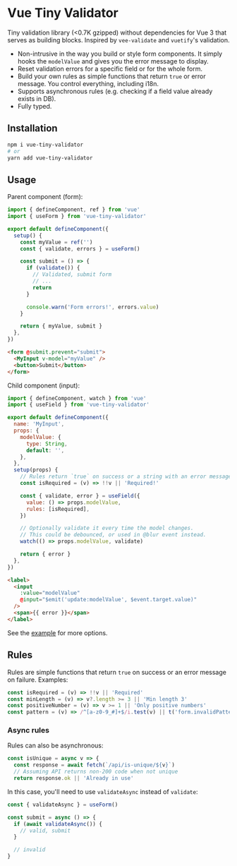 # Vue Tiny Validator

Tiny validation library (<0.7K gzipped) without dependencies for Vue 3 that serves as building blocks. Inspired by `vee-validate` and `vuetify`'s validation.

- Non-intrusive in the way you build or style form components. It simply hooks the `modelValue` and gives you the error message to display.
- Reset validation errors for a specific field or for the whole form.
- Build your own rules as simple functions that return `true` or error message. You control everything, including i18n.
- Supports asynchronous rules (e.g. checking if a field value already exists in DB).
- Fully typed.

## Installation

```sh
npm i vue-tiny-validator
# or
yarn add vue-tiny-validator
```

## Usage

Parent component (form):

```js
import { defineComponent, ref } from 'vue'
import { useForm } from 'vue-tiny-validator'

export default defineComponent({
  setup() {
    const myValue = ref('')
    const { validate, errors } = useForm()

    const submit = () => {
      if (validate()) {
        // Validated, submit form
        // ...
        return
      }

      console.warn('Form errors!', errors.value)
    }

    return { myValue, submit }
  },
})
```

```html
<form @submit.prevent="submit">
  <MyInput v-model="myValue" />
  <button>Submit</button>
</form>
```

Child component (input):

```js
import { defineComponent, watch } from 'vue'
import { useField } from 'vue-tiny-validator'

export default defineComponent({
  name: 'MyInput',
  props: {
    modelValue: {
      type: String,
      default: '',
    },
  },
  setup(props) {
    // Rules return `true` on success or a string with an error message on failure.
    const isRequired = (v) => !!v || 'Required!'

    const { validate, error } = useField({
      value: () => props.modelValue,
      rules: [isRequired],
    })

    // Optionally validate it every time the model changes.
    // This could be debounced, or used in @blur event instead.
    watch(() => props.modelValue, validate)

    return { error }
  },
})
```

```html
<label>
  <input
    :value="modelValue"
    @input="$emit('update:modelValue', $event.target.value)"
  />
  <span>{{ error }}</span>
</label>
```

See the [example](./example) for more options.

## Rules

Rules are simple functions that return `true` on success or an error message on failure. Examples:

```js
const isRequired = (v) => !!v || 'Required'
const minLength = (v) => v?.length >= 3 || 'Min length 3'
const positiveNumber = (v) => v >= 1 || 'Only positive numbers'
const pattern = (v) => /^[a-z0-9_#]+$/i.test(v) || t('form.invalidPattern') // using vue-i18n
```

### Async rules

Rules can also be asynchronous:

```js
const isUnique = async v => {
  const response = await fetch(`/api/is-unique/${v}`)
  // Assuming API returns non-200 code when not unique
  return response.ok || 'Already in use'
```

In this case, you'll need to use `validateAsync` instead of `validate`:

```js
const { validateAsync } = useForm()

const submit = async () => {
  if (await validateAsync()) {
    // valid, submit
  }

  // invalid
}
```
